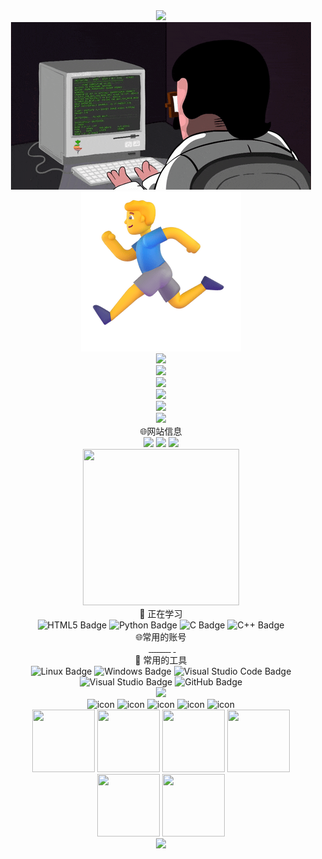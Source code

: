 <div align="center">
  <div>
    <img src="https://readme-typing-svg.demolab.com?font=Fira+Code&pause=1000&width=435&lines=Hello World;小钟同学祝您今天愉快!&center=true&size=27" />
  </div>
  <div>
    <img src="files/coding.gif" />
  </div>
  <div>
    <img src="files/running.png" />
  </div>
  <div>
    <img height="137px" src="https://github-readme-stats.vercel.app/api?username=zjx-kimi&hide_title=true&hide_border=true&show_icons=trueline_height=21&text_color=000&icon_color=000&bg_color=0,ea6161,ffc64d,fffc4d,52fa5a&theme=graywhite" />
  </div>
  <div>
    <img src="https://github-readme-stats.vercel.app/api/top-langs/?username=zjx-kimi&hide_title=true&hide_border=true&layout=compact&langs_count=6&text_color=000&icon_color=fff&bg_color=0,52fa5a,4dfcff,c64dff&theme=graywhite" />
  </div>
  <div>
    <img src="https://github-profile-trophy.vercel.app/?username=zjx-kimi" />
  </div>
  <div>
    <img src="https://github-readme-streak-stats.herokuapp.com/?user=zjx-kimi" />
  </div>
  <div>
    <img src="https://github-readme-activity-graph.vercel.app/graph?username=zjx-kimi&bg_color=000000&color=01d7f4&line=ff0000&point=412ed1&area=true&hide_border=true">
  </div>
  <img width="36%" src="https://cdn.jsdelivr.net/gh/sun0225SUN/sun0225SUN/assets/images/githubgif.gif" />
  <div>🌐网站信息</div>
  <div>
    <img src="https://stats.justsong.cn/api/website/?url=https://github.com/&style=flat&logo=github">
    <img src="https://stats.justsong.cn/api/website/?url=https://google.com/&style=flat&logo=google">
    <img src="https://stats.justsong.cn/api/website/?url=https://telegram.org/&style=flat&logo=telegram">
  </div>
  <div>
    <img src="https://cdn.jsdelivr.net/gh/sun0225SUN/sun0225SUN/assets/images/man.png" width="250" height="250" />
  </div>
  <div>💪 正在学习</div>
  <img alt="HTML5 Badge" src="https://img.shields.io/badge/HTML5-E34F26?logo=html5&amp;logoColor=fff&amp;style=flat" />
  <img alt="Python Badge" src="https://img.shields.io/badge/Python-3776AB?logo=python&amp;logoColor=fff&amp;style=flat" />
  <img alt="C Badge" src="https://img.shields.io/badge/C-A8B9CC?logo=c&amp;logoColor=fff&amp;style=flat" />
  <img alt="C++ Badge" src="https://img.shields.io/badge/C%2B%2B-00599C?logo=cplusplus&amp;logoColor=fff&amp;style=flat" />
  <div>🌐常用的账号</div>
  <div>
    <img src="https://komarev.com/ghpvc/?username=zjx-kimi&label=Views&color=0e75b6&style=flat" alt="">
    <a href="http://65fd28fd.r9.vip.cpolar.cn">
      <img src="http://img.shields.io/badge/Online--Judge-%E7%A0%81%E6%8B%93-blue" alt="">
    </a>
    <a href="https://1c4dc9a5.r9.vip.cpolar.cn">
      <img src="http://img.shields.io/badge/%E7%BD%91%E7%9B%98-nextcloud-brightgreen" alt="">
    </a>
    <a href="https://www.luogu.com.cn/user/637788">
      <img src="http://img.shields.io/badge/%E6%B4%9B%E8%B0%B7-kimi0705-blue" alt="">
    </a>
    <a href="https://codeforces.com/profile/kimi2011">
      <img src="http://img.shields.io/badge/CodeForces-kimi2011-brightgreen" alt="">
    </a>
    <a href="https://github.com/zjx-kimi">
      <img src="http://img.shields.io/badge/Github-zjx--kimi-black" alt="">
    </a>
    <a href="mailto:1345098180@qq.com">
      <img src="http://img.shields.io/badge/email-1345098180@qq.com-ddddd" alt="">
    </a>
    <a href="mailto:zhongjiaxuankimi@qq.com">
      <img src="http://img.shields.io/badge/email-zhongjiaxuankimi@qq.com-ddddd" alt="">
    </a>
    <a href="[def]">
      <img src="http://img.shields.io/badge/email-zhongjiaxuankimi@outlook.com-ddddd" alt="">
    </a>
    <a href="mailto:15381388023@163.com">
      <img src="http://img.shields.io/badge/email-15381388023@163.com-ddddd" alt="">
    </a>
    <img src="http://img.shields.io/badge/phone-+86%2015381388023-orange" alt="">
    <a href="https://atcoder.jp/users/kimi0705">
      <img src="http://img.shields.io/badge/Atcoder-kimi2011-red" alt="">
    </a>
    <a href="http://wpa.qq.com/msgrd?v=3&uin=1345098180&site=qq&menu=yes">
      <img src="http://img.shields.io/badge/QQ-1345098180-orange" alt="">
    </a>
  </div>
  <div>🧰 常用的工具</div>
  <div>
    <img src="https://img.shields.io/badge/Linux-FCC624?logo=linux&logoColor=000&style=flat" alt="Linux Badge">
    <img src="https://img.shields.io/badge/Windows-0078D6?logo=windows&logoColor=fff&style=flat" alt="Windows Badge">
    <img src="https://img.shields.io/badge/Visual%20Studio%20Code-007ACC?logo=visualstudiocode&logoColor=fff&style=flat" alt="Visual Studio Code Badge">
    <img src="https://img.shields.io/badge/Visual%20Studio-5C2D91?logo=visualstudio&logoColor=fff&style=flat" alt="Visual Studio Badge">
    <img src="https://img.shields.io/badge/GitHub-181717?logo=github&logoColor=fff&style=flat" alt="GitHub Badge">
  </div>
  <div>
    <img src="https://skillicons.dev/icons?i=c,cpp,cs,discord,git,py,ps,php,qt,vim,vscode,visualstudio,powershell,md,github,docker;windows;linux;ubuntu;gmail;ai;htmx&perline=8">
  </div>
  <div>
    <img src="https://techstack-generator.vercel.app/cpp-icon.svg" alt="icon" width="100" style="width: 100px; height: 100px; margin-right: 0px; margin-bottom: 0px;" />
    <img src="https://techstack-generator.vercel.app/js-icon.svg" alt="icon" width="100" style="width: 100px; height: 100px; margin-right: 0px; margin-bottom: 0px;" />
    <img src="https://techstack-generator.vercel.app/python-icon.svg" alt="icon" width="100" style="width: 100px; height: 100px; margin-right: 0px; margin-bottom: 0px;" />
    <img src="https://techstack-generator.vercel.app/github-icon.svg" alt="icon" width="100" style="width: 100px; height: 100px; margin-right: 0px; margin-bottom: 0px;" />
    <img src="https://techstack-generator.vercel.app/docker-icon.svg" alt="icon" width="100" style="width: 100px; height: 100px; margin-right: 0px; margin-bottom: 0px;" />
  </div>
  <div>
    <img height="100" width="100" src="https://cdn.jsdelivr.net/gh/sun0225SUN/sun0225SUN/assets/images/html.webp">
    <img height="100" width="100" src="https://cdn.jsdelivr.net/gh/sun0225SUN/sun0225SUN/assets/images/cssgif.webp">
    <img height="100" width="100" src="https://cdn.jsdelivr.net/gh/sun0225SUN/sun0225SUN/assets/images/vscode.webp">
    <img height="100" width="100" src="https://cdn.jsdelivr.net/gh/sun0225SUN/sun0225SUN/assets/images/python.webp">
    <img height="100" width="100" src="https://cdn.jsdelivr.net/gh/sun0225SUN/sun0225SUN/assets/images/js.webp">
    <img height="100" width="100" src="https://cdn.jsdelivr.net/gh/sun0225SUN/sun0225SUN/assets/images/github.webp">
  </div>
  <img src="https://cdn.jsdelivr.net/gh/sun0225SUN/sun0225SUN/assets/images/icon.png" />
</div>
